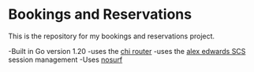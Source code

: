 # Bookings and Reservations

This is the repository for my bookings and reservations project.

-Built in Go version 1.20
-uses the [chi router](https://github.com/go-chi/chi)
-uses the [alex edwards SCS](https://github.com/alexedwards/scs/v2) session management
-Uses [nosurf](https://github.com/justinas/nosurf)